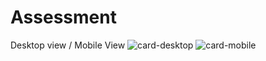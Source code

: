 # Assessment
Desktop view / Mobile View
![card-desktop](https://user-images.githubusercontent.com/17216136/141620690-56382501-e3e6-4b11-9d9b-3e8e6c849cfa.PNG)
![card-mobile](https://user-images.githubusercontent.com/17216136/141621566-1bb80602-4f08-412c-97d0-b1133829225a.PNG)
